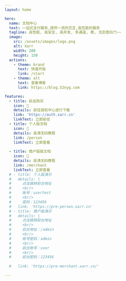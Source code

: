 ```yaml
---
layout: home

hero:
  name: 文档中心
  text: 一站式支付服务,提供一流的交互,高性能的服务
  tagline: 高性能, 高安全, 高并发, 多通道, 稳, 无刻意后门~~
  image:
    src: /assets/images/logo.png
    alt: Xarr
    width: 200
    height: 150
  actions:
    - theme: brand
      text: 快速开始
      link: /start
    - theme: alt
      text: 查看博客
      link: https://blog.52nyg.com

features:
  - title: 前去购买
    icon: 🛒
    details: 前往授权中心进行下载
    link: 'https://auth.xarr.cn'
    linkText: 立即前往
  - title: 个人版文档
    icon: 🛒
    details: 高清无码教程
    link: /person
    linkText: 立即查看
    
  - title: 商户版版文档
    icon: 🛒
    details: 高清无码教程
    link: /merchant
    linkText: 立即查看
  # - title: 个人版演示
  #   details: |
  #     点击跳转前台地址
  #     <br/>
  #     账号：usertest
  #     <br/>
  #     密码：123456
  #   link: 'https://pre-person.xarr.cn'
  # - title: 商户版演示
  #   details: | 
  #     点击跳转前台地址
  #     <br/>
  #     后台地址：/admin
  #     <br/>
  #     账号密码：admin
  #     <br/>
  #     前台账号：user
  #     <br/>
  #     前台密码：123456
      
  #   link: 'https://pre-merchant.xarr.cn/'
  
---
```

<style>
:root {
    --vp-home-hero-name-color: transparent;
    --vp-home-hero-name-background: -webkit-linear-gradient(120deg, #bd34fe 30%, #41d1ff);
  
    --vp-home-hero-image-background-image: linear-gradient(-45deg, #bd34fe 50%, #47caff 50%);

    --vp-home-hero-image-filter: blur(44px);
  }
  
  @media (min-width: 640px) {
    :root {
      --vp-home-hero-image-filter: blur(56px);
    }
  }
  
  @media (min-width: 960px) {
    :root {
      --vp-home-hero-image-filter: blur(68px);
    }
  }
  

</style>
